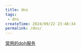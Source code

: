 ```yaml
---
title: dns
tags:
 - dns
createTime: 2024/09/22 23:48:34
permalink: /dns/
---
```


[常用的doh服务](./doh.md)
